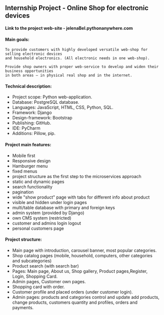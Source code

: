 ## Internship Project - Online Shop for electronic devices​
#### Link to the project web-site - jelenaBel.pythonanywhere.com

#### Main goals: ​

```
To provide customers with highly developed versatile web-shop for selling electronic devices 
and household electronics. (All electronic needs in one web-shop). ​
​
Provide shop owners with proper web-service to develop and widen their business opportunities 
in both areas – in physical real shop and in the internet. ​
```

#### Technical description: 
- Project scope: Python web-application. ​
- Database: PostgreSQL database. ​
- Languages: JavaScript, HTML, CSS, Python, SQL. ​
- Framework: Django ​
- Design-framework: Bootstrap ​
- Publishing:  GitHub.​
- IDE: PyCharm​
- Additions: Pillow, pip.​

#### Project main features:

- Mobile first​
- Responsive design​
- Hamburger menu​
- fixed menus​
- project structure as  the first step to the microservices approach​
- static and dynamic pages​
- search functionality
- pagination
- wide "show product" page with tabs for different info about product
- visible and hidden under login pages​
- multi/table database with primary and foreign keys​
- admin system (provided by Django)​
- own CMS system (restricted)​
- customer and admins login logout​
- personal customers page​


#### Project structure:
- Main page with introduction, carousel banner, most popular categories.   ​
​
- Shop catalog pages (mobile, household, computers, other categories and subcategories)​
​
- Product search (with search bar)​
​
- Pages: Main page, About us, Shop gallery, Product pages,Register, Login, Shopping Card.
- Admin pages, Customer own pages. ​
​
- Shopping card with order. ​
​
- Customer profile and placed orders (under customer login). ​
​
- Admin pages: products and categories control and update add products, change products, customers quantity and profiles, orders and payments. ​
​


​

